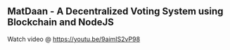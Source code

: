 ## MatDaan - A Decentralized Voting System using Blockchain and NodeJS


Watch video @ https://youtu.be/9aimIS2vP98